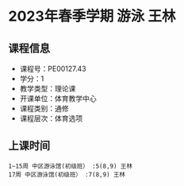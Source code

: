 # 2023年春季学期 游泳 王林






## 课程信息

- 课程号：PE00127.43
- 学分：1
- 教学类型：理论课
- 开课单位：体育教学中心
- 课程类别：通修
- 课程层次：体育选项

## 上课时间

```
1~15周 中区游泳馆(初级班） :5(8,9) 王林
17周 中区游泳馆(初级班） :7(8,9) 王林
```

